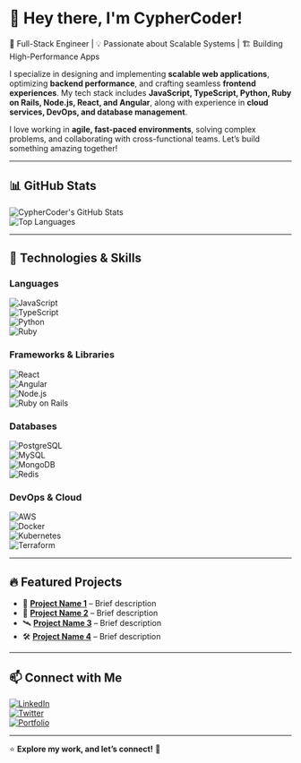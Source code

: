 # 👋 Hey there, I'm CypherCoder!

🚀 Full-Stack Engineer | 💡 Passionate about Scalable Systems | 🏗️ Building High-Performance Apps  

I specialize in designing and implementing **scalable web applications**, optimizing **backend performance**, and crafting seamless **frontend experiences**. My tech stack includes **JavaScript, TypeScript, Python, Ruby on Rails, Node.js, React, and Angular**, along with experience in **cloud services, DevOps, and database management**.  

I love working in **agile, fast-paced environments**, solving complex problems, and collaborating with cross-functional teams. Let’s build something amazing together!  

---

## 📊 GitHub Stats  

![CypherCoder's GitHub Stats](https://github-readme-stats.vercel.app/api?username=cyphercoderr&show_icons=true&theme=radical)  
![Top Languages](https://github-readme-stats.vercel.app/api/top-langs/?username=cyphercoderr&layout=compact&theme=radical)  

---

## 🚀 Technologies & Skills  

### **Languages**  
![JavaScript](https://img.shields.io/badge/-JavaScript-F7DF1E?style=flat&logo=javascript&logoColor=black)  
![TypeScript](https://img.shields.io/badge/-TypeScript-3178C6?style=flat&logo=typescript&logoColor=white)  
![Python](https://img.shields.io/badge/-Python-3776AB?style=flat&logo=python&logoColor=white)  
![Ruby](https://img.shields.io/badge/-Ruby-CC342D?style=flat&logo=ruby&logoColor=white)  

### **Frameworks & Libraries**  
![React](https://img.shields.io/badge/-React-61DAFB?style=flat&logo=react&logoColor=black)  
![Angular](https://img.shields.io/badge/-Angular-DD0031?style=flat&logo=angular&logoColor=white)  
![Node.js](https://img.shields.io/badge/-Node.js-339933?style=flat&logo=node.js&logoColor=white)  
![Ruby on Rails](https://img.shields.io/badge/-Ruby_on_Rails-CC0000?style=flat&logo=ruby-on-rails&logoColor=white)  

### **Databases**  
![PostgreSQL](https://img.shields.io/badge/-PostgreSQL-336791?style=flat&logo=postgresql&logoColor=white)  
![MySQL](https://img.shields.io/badge/-MySQL-4479A1?style=flat&logo=mysql&logoColor=white)  
![MongoDB](https://img.shields.io/badge/-MongoDB-47A248?style=flat&logo=mongodb&logoColor=white)  
![Redis](https://img.shields.io/badge/-Redis-DC382D?style=flat&logo=redis&logoColor=white)  

### **DevOps & Cloud**  
![AWS](https://img.shields.io/badge/-AWS-232F3E?style=flat&logo=amazon-aws&logoColor=white)  
![Docker](https://img.shields.io/badge/-Docker-2496ED?style=flat&logo=docker&logoColor=white)  
![Kubernetes](https://img.shields.io/badge/-Kubernetes-326CE5?style=flat&logo=kubernetes&logoColor=white)  
![Terraform](https://img.shields.io/badge/-Terraform-623CE4?style=flat&logo=terraform&logoColor=white)  

---

## 🔥 Featured Projects  

- 🚀 **[Project Name 1](#)** – Brief description  
- 📡 **[Project Name 2](#)** – Brief description  
- 🛰️ **[Project Name 3](#)** – Brief description  
- 🛠️ **[Project Name 4](#)** – Brief description  

---

## 📫 Connect with Me  

[![LinkedIn](https://img.shields.io/badge/-LinkedIn-0A66C2?style=flat&logo=linkedin&logoColor=white)](https://linkedin.com/in/your-profile)  
[![Twitter](https://img.shields.io/badge/-Twitter-1DA1F2?style=flat&logo=twitter&logoColor=white)](https://twitter.com/your-profile)  
[![Portfolio](https://img.shields.io/badge/-Portfolio-FF5722?style=flat)](https://yourwebsite.com)  

---

⭐ **Explore my work, and let’s connect!** 🚀  
